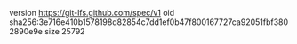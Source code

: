 version https://git-lfs.github.com/spec/v1
oid sha256:3e716e410b1578198d82854c7dd1ef0b47f800167727ca92051fbf3802890e9e
size 25792
